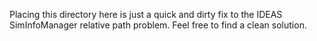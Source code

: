 Placing this directory here is just a quick and dirty fix to the IDEAS SimInfoManager relative path problem.
Feel free to find a clean solution.
